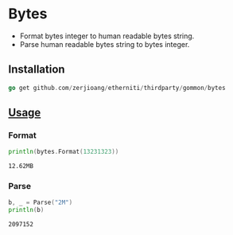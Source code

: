 # Bytes

- Format bytes integer to human readable bytes string.
- Parse human readable bytes string to bytes integer.

## Installation

```go
go get github.com/zerjioang/etherniti/thirdparty/gommon/bytes
```

## [Usage](https://github.com/zerjioang/etherniti/thirdparty/gommon/blob/master/bytes/bytes_test.go)

### Format

```go
println(bytes.Format(13231323))
```

`12.62MB`

### Parse

```go
b, _ = Parse("2M")
println(b)
```

`2097152`
